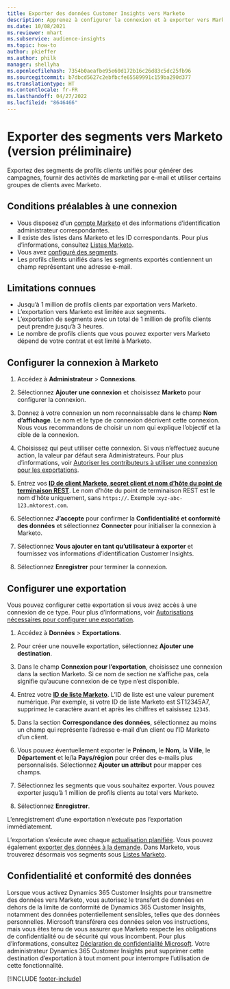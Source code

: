 ```yaml
---
title: Exporter des données Customer Insights vers Marketo
description: Apprenez à configurer la connexion et à exporter vers Marketo.
ms.date: 10/08/2021
ms.reviewer: mhart
ms.subservice: audience-insights
ms.topic: how-to
author: pkieffer
ms.author: philk
manager: shellyha
ms.openlocfilehash: 7354b0aeafbe95e60d172b16c26d83c5dc25fb96
ms.sourcegitcommit: b7dbcd5627c2ebfbcfe65589991c159ba290d377
ms.translationtype: HT
ms.contentlocale: fr-FR
ms.lasthandoff: 04/27/2022
ms.locfileid: "8646466"
---
```

# <a name="export-segments-to-marketo-preview"></a>Exporter des segments vers Marketo (version préliminaire)

Exportez des segments de profils clients unifiés pour générer des campagnes, fournir des activités de marketing par e-mail et utiliser certains groupes de clients avec Marketo.

## <a name="prerequisites-for-connection"></a>Conditions préalables à une connexion

-   Vous disposez d’un [compte Marketo](https://login.marketo.com/) et des informations d’identification administrateur correspondantes.
-   Il existe des listes dans Marketo et les ID correspondants. Pour plus d’informations, consultez [Listes Marketo](https://docs.marketo.com/display/public/DOCS/Understanding+Static+Lists).
-   Vous avez [configuré des segments](segments.md).
-   Les profils clients unifiés dans les segments exportés contiennent un champ représentant une adresse e-mail.

## <a name="known-limitations"></a>Limitations connues

- Jusqu’à 1 million de profils clients par exportation vers Marketo.
- L’exportation vers Marketo est limitée aux segments.
- L’exportation de segments avec un total de 1 million de profils clients peut prendre jusqu’à 3 heures. 
- Le nombre de profils clients que vous pouvez exporter vers Marketo dépend de votre contrat et est limité à Marketo.

## <a name="set-up-connection-to-marketo"></a>Configurer la connexion à Marketo

1. Accédez à **Administrateur** > **Connexions**.

1. Sélectionnez **Ajouter une connexion** et choisissez **Marketo** pour configurer la connexion.

1. Donnez à votre connexion un nom reconnaissable dans le champ **Nom d’affichage**. Le nom et le type de connexion décrivent cette connexion. Nous vous recommandons de choisir un nom qui explique l’objectif et la cible de la connexion.

1. Choisissez qui peut utiliser cette connexion. Si vous n’effectuez aucune action, la valeur par défaut sera Administrateurs. Pour plus d’informations, voir [Autoriser les contributeurs à utiliser une connexion pour les exportations](connections.md#allow-contributors-to-use-a-connection-for-exports).

1. Entrez vos **[ID de client Marketo, secret client et nom d’hôte du point de terminaison REST](https://developers.marketo.com/rest-api/authentication/)**. Le nom d’hôte du point de terminaison REST est le nom d’hôte uniquement, sans `https://`. Exemple :`xyz-abc-123.mktorest.com`. 

1. Sélectionnez **J’accepte** pour confirmer la **Confidentialité et conformité des données** et sélectionnez **Connecter** pour initialiser la connexion à Marketo.

1. Sélectionnez **Vous ajouter en tant qu’utilisateur à exporter** et fournissez vos informations d’identification Customer Insights.

1. Sélectionnez **Enregistrer** pour terminer la connexion.

## <a name="configure-an-export"></a>Configurer une exportation

Vous pouvez configurer cette exportation si vous avez accès à une connexion de ce type. Pour plus d’informations, voir [Autorisations nécessaires pour configurer une exportation](export-destinations.md#set-up-a-new-export).

1. Accédez à **Données** > **Exportations**.

1. Pour créer une nouvelle exportation, sélectionnez **Ajouter une destination**.

1. Dans le champ **Connexion pour l’exportation**, choisissez une connexion dans la section Marketo. Si ce nom de section ne s’affiche pas, cela signifie qu’aucune connexion de ce type n’est disponible.

1. Entrez votre **[ID de liste Marketo](https://docs.marketo.com/display/public/DOCS/Understanding+Static+Lists)**. L’ID de liste est une valeur purement numérique. Par exemple, si votre ID de liste Marketo est ST12345A7, supprimez le caractère avant et après les chiffres et saisissez `12345`. 

1. Dans la section **Correspondance des données**, sélectionnez au moins un champ qui représente l’adresse e-mail d’un client ou l’ID Marketo d’un client. 

1. Vous pouvez éventuellement exporter le **Prénom**, le **Nom**, la **Ville**, le **Département** et le/la **Pays/région** pour créer des e-mails plus personnalisés. Sélectionnez **Ajouter un attribut** pour mapper ces champs.

1. Sélectionnez les segments que vous souhaitez exporter. Vous pouvez exporter jusqu’à 1 million de profils clients au total vers Marketo.

1. Sélectionnez **Enregistrer**.

L’enregistrement d’une exportation n’exécute pas l’exportation immédiatement.

L’exportation s’exécute avec chaque [actualisation planifiée](system.md#schedule-tab). Vous pouvez également [exporter des données à la demande](export-destinations.md#run-exports-on-demand). Dans Marketo, vous trouverez désormais vos segments sous [Listes Marketo](https://docs.marketo.com/display/public/DOCS/Understanding+Static+Lists).


## <a name="data-privacy-and-compliance"></a>Confidentialité et conformité des données

Lorsque vous activez Dynamics 365 Customer Insights pour transmettre des données vers Marketo, vous autorisez le transfert de données en dehors de la limite de conformité de Dynamics 365 Customer Insights, notamment des données potentiellement sensibles, telles que des données personnelles. Microsoft transférera ces données selon vos instructions, mais vous êtes tenu de vous assurer que Marketo respecte les obligations de confidentialité ou de sécurité qui vous incombent. Pour plus d’informations, consultez [Déclaration de confidentialité Microsoft](https://go.microsoft.com/fwlink/?linkid=396732).
Votre administrateur Dynamics 365 Customer Insights peut supprimer cette destination d’exportation à tout moment pour interrompre l’utilisation de cette fonctionnalité.


[!INCLUDE [footer-include](includes/footer-banner.md)]
